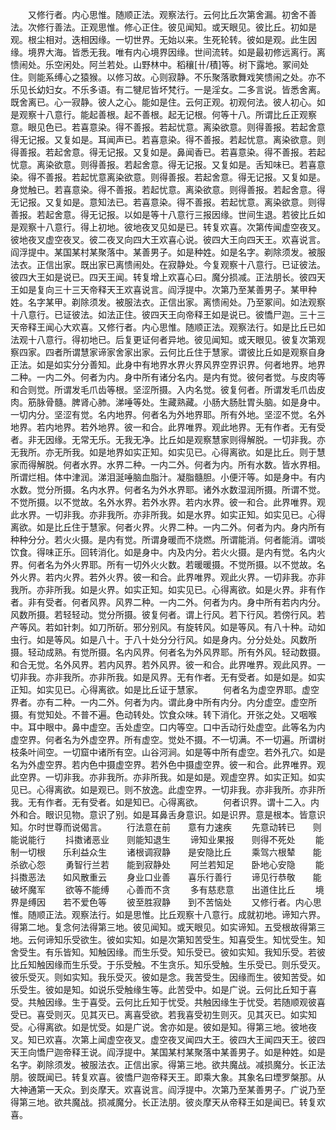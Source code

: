 <!-- { "loadSidebar": true } -->
　　又修行者。内心思惟。随顺正法。观察法行。云何比丘次第舍漏。初舍不善法。次修行善法。正观思惟。修心正住。彼见闻知。或天眼见。彼比丘。初如是观。根尘相对。迭相因缘。一切世界。无始以来。生死轮转。彼如是观。此生因缘。境界大海。皆悉无我。唯有内心境界因缘。世间流转。如是最初修远离行。离愦闹处。乐空闲处。阿兰若处。山野林中。稻穰[卄/積]等。树下露地。冢间处住。则能系缚心之猿猴。以修习故。心则寂静。不乐聚落歌舞戏笑愦闹之处。亦不乐见长幼妇女。不乐多语。有二犍尼皆坏梵行。一是淫女。二多言说。皆悉舍离。既舍离已。心一寂静。彼人之心。能如是住。云何正观。初观何法。彼人初心。如是观察十八意行。能起善根。起不善根。起无记根。何等十八。所谓比丘正观察意。眼见色已。若喜意染。得不善报。若起忧意。离染欲意。则得善报。若起舍意得无记报。又复如是。耳闻声已。若喜意染。得不善报。若起忧意。离染欲意。则得善报。若起舍意。得无记报。又复如是。鼻闻香已。若喜意染。得不善报。若起忧意。离染欲意。则得善报。若起舍意。得无记报。又复如是。舌知味已。若喜意染。得不善报。若起忧意离染欲意。则得善报。若起舍意。得无记报。又复如是。身觉触已。若喜意染。得不善报。若起忧意。离染欲意。则得善报。若起舍意。得无记报。又复如是。意知法已。若喜意染。得不善报。若起忧意。离染欲意。则得善报。若起舍意。得无记报。以如是等十八意行三报因缘。世间生退。若彼比丘如是观察十八意行。得上初地。彼地夜叉见如是已。转复欢喜。次第传闻虚空夜叉。彼地夜叉虚空夜叉。彼二夜叉向四大王欢喜心说。彼四大王向四天王。欢喜说言。阎浮提中。某国某村某聚落中。某善男子。如是种姓。如是名字。剃除须发。被服法衣。正信出家。既出家已离愦闹处。在寂静处。今复观察十八意行。已证彼法。彼四大王如是说已。四天王闻。转复增上欢喜心曰。魔分损减。正法朋长。彼四天王如是复向三十三天帝释天王欢喜说言。阎浮提中。次第乃至某善男子。某甲种姓。名字某甲。剃除须发。被服法衣。正信出家。离愦闹处。乃至冢间。如法观察十八意行。已证彼法。如法正住。彼四天王向帝释王如是说已。彼憍尸迦。三十三天帝释王闻心大欢喜。又修行者。内心思惟。随顺正法。观察法行。如是比丘已如法观十八意行。得初地已。后复更证何者异地。彼见闻知。或天眼见。彼复次第观察四家。四者所谓慧家谛家舍家出家。云何比丘住于慧家。谓彼比丘如是观察自身正法。如是如实分分善知。此身中有地界水界火界风界空界识界。何者地界。地界二种。一内二外。何者为内。身中所有诸分名内。是内有觉。彼何者觉。与皮肉等和合则觉。所谓发毛爪齿等根。坚涩所摄。入内名觉。彼复何者。所谓发毛爪齿皮肉。筋脉骨髓。脾肾心肺。涕唾等处。生藏熟藏。小肠大肠肚胃头脑。如是身中。一切内分。坚涩有觉。名内地界。何者名为外地界耶。所有外地。坚涩不觉。名外地界。若内地界。若外地界。彼一和合。此界唯界。观此地界。无有作者。无有受者。非无因缘。无常无乐。无我无净。比丘如是观察慧家则得解脱。一切非我。亦无我所。亦无所我。如是地界如实正知。如实见已。心得离欲。如是比丘。则于慧家而得解脱。何者水界。水界二种。一内二外。何者为内。所有水数。皆水界相。所谓烂相。体中津润。涕泪涎唾脑血脂汁。凝脂髓胆。小便汗等。如是身中。有内水数。觉分所摄。名内水界。何者名为外水界耶。诸外水数湿润所摄。所谓不觉。不觉所摄。以不觉故。名外水界。若外水界。若内水界。彼一和合。此界唯界。观此水界。一切非我。亦非我所。亦非所我。如是水界。如实正知。如实见已。心得离欲。如是比丘住于慧家。何者火界。火界二种。一内二外。何者为内。身内所有种种分分。若火火摄。是内有觉。所谓身暖而不烧燃。所谓能消。何者能消。谓啖饮食。得味正乐。回转消化。如是身中。内及内分。若火火摄。是内有觉。名内火界。何者名为外火界耶。所有一切外火火数。若暖暖摄。不觉所摄。以不觉故。名外火界。若内火界。若外火界。彼一和合。此界唯界。观此火界。一切非我。亦非我所。亦非所我。如是火界。如实正知。如实见已。心得离欲。如是火界。非有作者。非有受者。何者风界。风界二种。一内二外。何者为内。身中所有若内内分。风数所摄。若轻轻动。觉分所摄。彼复何者。谓上行风。若下行风。若傍行风。若产等风。若如针刺。如刀所斫。邪分别风。有旋转风。如是等风。有八十种。动如虫行。如是等风。如是八十。于八十处分分行风。如是身内。分分处处。风数所摄。轻动成熟。有觉所摄。名内风界。何者名为外风界耶。所有外风。轻动数摄。和合无觉。名外风界。若内风界。若外风界。彼一和合。此界唯界。观此风界。一切非我。亦非我所。亦非所我。如是风界。无有作者。无有受者。如是如是。如实正知。如实见已。心得离欲。如是比丘证于慧家。
　　何者名为虚空界耶。虚空界者。亦有二种。一内二外。何者为内。谓此身中所有内分。内分虚空。虚空所摄。有觉知处。不普不遍。色动转处。饮食众味。转下消化。开张之处。又咽喉中。耳中眼中。鼻中虚空。舌处虚空。口内等空。口中舌动行处虚空。此等名为内虚空界。何者名为外虚空界。所有虚空。觉处不摄。不一切满。不一切遍。所谓树枝条叶间空。一切窟中诸所有空。山谷河涧。如是等中所有虚空。若外孔穴。如是名为外虚空界。若内色中摄虚空界。若外色中摄虚空界。彼一和合。此界唯界。观此空界。一切非我。亦非我所。亦非所我。如是如是。观虚空界。如实正知。如实见已。心得离欲。如是观已。则不放逸。此虚空界。一切非我。亦非我所。亦非所我。无有作者。无有受者。如是知已。心得离欲。
　　何者识界。谓十二入。内外和合。眼识见物。意识了别。如是耳鼻舌身意识。如是识界。意是根本。皆意识知。尔时世尊而说偈言。
　　行法意在前　　意有力速疾
　　先意动转已　　则能说能行
　　抖擞诸恶业　　则能知退生
　　谛知业果报　　则得不死处
　　能制一切根　　乐利益众生
　　诸根调寂静　　是安隐比丘
　　乘驾六根辇　　能杀欲心怨
　　勇智行兰若　　能到寂静处
　　阿兰若知足　　卧地心安隐
　　能抖擞恶法　　如风散重云
　　身业口业善　　喜乐行善行
　　谛见行恭敬　　能破坏魔军
　　欲等不能缚　　心善而不贪
　　多有慈悲意　　出道住比丘
　　境界是缚因　　若不爱色等
　　彼至胜寂静　　到不苦恼处
　　又修行者。内心思惟。随顺正法。观察法行。如是思惟。比丘观察十八意行。成就初地。谛知六界。得第二地。复念何法得第三地。彼见闻知。或天眼见。如实谛知。五受根故得第三地。云何谛知乐受欲生。彼如实知。如是次第知苦受生。知喜受生。知忧受生。知舍受生。有乐皆知。知触因缘。而生乐受。知乐受已。彼如实知。我知乐受。若彼比丘知触因缘而生乐受。于乐受触。不生贪乐。知乐受触。生乐受已。则乐受灭。彼乐受灭。则如实知。我乐受灭。彼如是念。我苦受生。因缘而生。彼知苦受。如乐受生。彼如是知。如说乐受触缘生等。此苦受中。如是广说。云何比丘知于喜受。共触因缘。生于喜受。云何比丘知于忧受。共触因缘生于忧受。若随顺观彼喜受已。喜受则灭。见其灭已。离喜受欲。若我喜受初生则灭。见其灭已。如实知受。心得离欲。如是忧受。如是广说。舍亦如是。彼如是知。得第三地。彼地夜叉。知已欢喜。次第上闻虚空夜叉。虚空夜叉闻四大王。彼四大王闻四天王。彼四天王向憍尸迦帝释王说。阎浮提中。某国某村某聚落中某善男子。如是种姓。如是名字。剃除须发。被服法衣。正信出家。得第三地。欲共魔战。减损魔分。长正法朋。彼既闻已。转复欢喜。彼憍尸迦帝释天王。即乘大象。其象名曰堙罗槃那。从大神通第一天众。到炎摩天。欢喜说言。阎浮提中。次第乃至某善男子。广说乃至得第三地。欲共魔战。损减魔分。长正法朋。彼炎摩天从帝释王如是闻已。转复欢喜。
